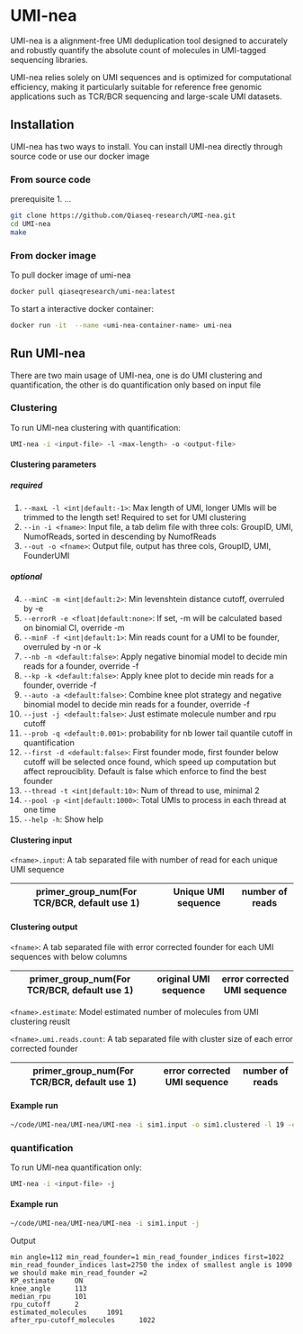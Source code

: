 # UMI-nea

UMI-nea is a alignment-free UMI deduplication tool designed to accurately and robustly quantify the absolute count of molecules in UMI-tagged sequencing libraries. 

UMI-nea relies solely on UMI sequences and is optimized for computational efficiency, making it particularly suitable for reference free genomic applications such as TCR/BCR sequencing and large-scale UMI datasets.

## Installation

UMI-nea has two ways to install. You can install UMI-nea directly through source code or use our docker image

### From source code

prerequisite
    1. ...

```bash
git clone https://github.com/Qiaseq-research/UMI-nea.git
cd UMI-nea
make
```

### From docker image

To pull docker image of umi-nea
```bash
docker pull qiaseqresearch/umi-nea:latest
```
To start a interactive docker container:
```bash
docker run -it  --name <umi-nea-container-name> umi-nea
```

## Run UMI-nea

There are two main usage of UMI-nea, one is do UMI clustering and quantification, the other is do quantification only based on input file

### Clustering

To run UMI-nea clustering with quantification:
```bash
UMI-nea -i <input-file> -l <max-length> -o <output-file>
```

#### Clustering parameters

##### required

1. `--maxL -l <int|default:-1>`: Max length of UMI, longer UMIs will be trimmed to the length set! Required to set for UMI clustering
2. `--in -i <fname>`: Input file, a tab delim file with three cols: GroupID, UMI, NumofReads, sorted in descending by NumofReads
3. `--out -o <fname>`: Output file, output has three cols, GroupID, UMI, FounderUMI

##### optional

4. `--minC -m <int|default:2>`: Min levenshtein distance cutoff, overruled by -e
5. `--errorR -e <float|default:none>`: If set, -m will be calculated based on binomial CI, override -m
6. `--minF -f <int|default:1>`: Min reads count for a UMI to be founder, overruled by -n or -k
7. `--nb -n <default:false>`: Apply negative binomial model to decide min reads for a founder, override -f
8. `--kp -k <default:false>`: Apply knee plot to decide min reads for a founder, override -f
9. `--auto -a <default:false>`: Combine knee plot strategy and negative binomial model to decide min reads for a founder, override -f
10. `--just -j <default:false>`: Just estimate molecule number and rpu cutoff
11. `--prob -q <default:0.001>`: probability for nb lower tail quantile cutoff in quantification
12. `--first -d <default:false>`: First founder mode, first founder below cutoff will be selected once found, which speed up computation but affect reprouciblity. Default is false which enforce to find the best founder
13. `--thread -t <int|default:10>`: Num of thread to use, minimal 2
14. `--pool -p <int|default:1000>`: Total UMIs to process in each thread at one time
15. `--help -h`: Show help

#### Clustering input

`<fname>.input`: A tab separated file with number of read for each unique UMI sequence

| primer_group_num(For TCR/BCR, default use 1) | Unique UMI sequence | number of reads |
|----------------------------------------------|---------------------|-----------------|

#### Clustering output

`<fname>`: A tab separated file with error corrected founder for each UMI sequences with below columns

| primer_group_num(For TCR/BCR, default use 1) | original UMI sequence | error corrected UMI sequence |
|----------------------------------------------|-----------------------|------------------------------|

`<fname>.estimate`: Model estimated number of molecules from UMI clustering reuslt

`<fname>.umi.reads.count`: A tab separated file with cluster size of each error corrected founder

| primer_group_num(For TCR/BCR, default use 1) | error corrected  UMI sequence | number of reads |
|----------------------------------------------|-------------------------------|-----------------|

#### Example run

```bash
~/code/UMI-nea/UMI-nea/UMI-nea -i sim1.input -o sim1.clustered -l 19 -e 0.001
```

### quantification

To run UMI-nea quantification only:
```bash
UMI-nea -i <input-file> -j
```

#### Example run

```bash
~/code/UMI-nea/UMI-nea/UMI-nea -i sim1.input -j
```
Output

```
min angle=112 min_read_founder=1 min_read_founder_indices first=1022 min_read_founder_indices last=2750 the index of smallest angle is 1090
we should make min_read_founder =2
KP_estimate     ON
knee_angle      113
median_rpu      101
rpu_cutoff      2
estimated_molecules     1091
after_rpu-cutoff_molecules      1022
```